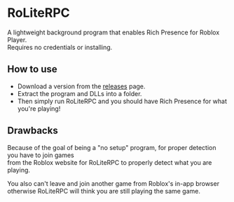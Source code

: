 # RoLiteRPC
A lightweight background program that enables Rich Presence for Roblox Player.<br>
Requires no credentials or installing.

## How to use
* Download a version from the [releases](https://github.com/EmK530/BloxDump/releases) page.<br>
* Extract the program and DLLs into a folder.<br>
* Then simply run RoLiteRPC and you should have Rich Presence for what you're playing!

## Drawbacks
Because of the goal of being a "no setup" program, for proper detection you have to join games<br>
from the Roblox website for RoLiteRPC to properly detect what you are playing.<br>

You also can't leave and join another game from Roblox's in-app browser<br>
otherwise RoLiteRPC will think you are still playing the same game.
